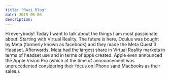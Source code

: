 ```yaml
---
title: "Razi Blog"
date: 2025-06-08
description:
---
```


Hi everybody! Today I want to talk about the things I am most passionate about! Starting with Virtual Reality. 
The future is here, Oculus was bought by Meta (formerly known as facebook) and they made the Meta Quest 3 Headset. 
Afterwards, Meta had the largest share in Virtual Reality markets in terms of headset use and in terms of apps created.
Apple even announced the Apple Vision Pro (which at the time of announcement was unprecedented considering their focus on iPhone sand Macbooks as their sales.).

